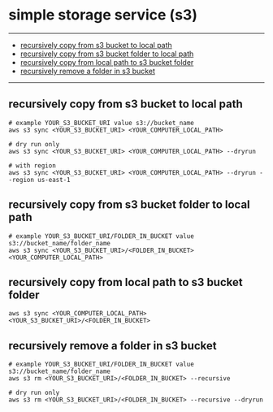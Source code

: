 # simple storage service (s3)

----
- [recursively copy from s3 bucket to local path](#recursively-copy-from-s3-bucket-to-local-path)
- [recursively copy from s3 bucket folder to local path](#recursively-copy-from-s3-bucket-folder-to-local-path)
- [recursively copy from local path to s3 bucket folder](#recursively-copy-from-local-path-to-s3-bucket-folder)
- [recursively remove a folder in s3 bucket](#recursively-remove-a-folder-in-s3-bucket)
----

## recursively copy from s3 bucket to local path
```shell
# example YOUR_S3_BUCKET_URI value s3://bucket_name
aws s3 sync <YOUR_S3_BUCKET_URI> <YOUR_COMPUTER_LOCAL_PATH>

# dry run only
aws s3 sync <YOUR_S3_BUCKET_URI> <YOUR_COMPUTER_LOCAL_PATH> --dryrun

# with region
aws s3 sync <YOUR_S3_BUCKET_URI> <YOUR_COMPUTER_LOCAL_PATH> --dryrun --region us-east-1
```

## recursively copy from s3 bucket folder to local path
```shell
# example YOUR_S3_BUCKET_URI/FOLDER_IN_BUCKET value s3://bucket_name/folder_name
aws s3 sync <YOUR_S3_BUCKET_URI>/<FOLDER_IN_BUCKET> <YOUR_COMPUTER_LOCAL_PATH>
```

## recursively copy from local path to s3 bucket folder
```shell
aws s3 sync <YOUR_COMPUTER_LOCAL_PATH> <YOUR_S3_BUCKET_URI>/<FOLDER_IN_BUCKET> 
```

## recursively remove a folder in s3 bucket
```shell
# example YOUR_S3_BUCKET_URI/FOLDER_IN_BUCKET value s3://bucket_name/folder_name
aws s3 rm <YOUR_S3_BUCKET_URI>/<FOLDER_IN_BUCKET> --recursive

# dry run only
aws s3 rm <YOUR_S3_BUCKET_URI>/<FOLDER_IN_BUCKET> --recursive --dryrun
```
